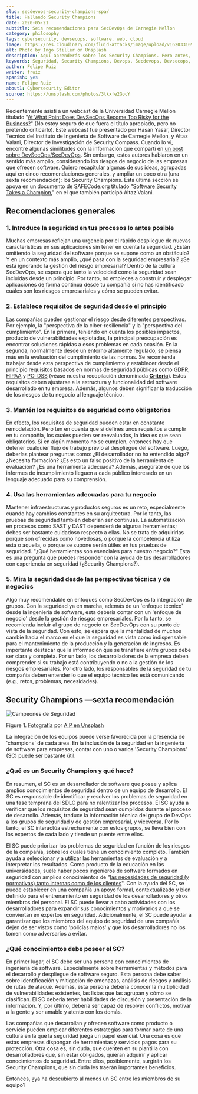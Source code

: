 ```yaml
---
slug: secdevops-security-champions-spa/
title: Hallando Security Champions
date: 2020-05-21
subtitle: Seis recomendaciones para SecDevOps de Carnegie Mellon
category: philosophy
tags: cybersecurity, devsecops, software, web, cloud
image: https://res.cloudinary.com/fluid-attacks/image/upload/v1620331091/blog/secdevops-security-champions/cover_nkri6h.webp
alt: Photo by Ingo Stiller on Unsplash
description: Aquí aprenderás sobre los Security Champions. Pero antes, te damos cinco recomendaciones si estás pensando en implementar la seguridad en tu empresa.
keywords: Seguridad, Security Champions, Devops, Secdevops, Devsecops, Software, Información, Ethical Hacking, Pentesting
author: Felipe Ruiz
writer: fruiz
spanish: yes
name: Felipe Ruiz
about1: Cybersecurity Editor
source: https://unsplash.com/photos/3tkxfe2GocY
---
```


Recientemente asistí a un webcast de la Universidad Carnegie Mellon
titulado "[At What Point Does DevSecOps Become Too Risky for the
Business?](https://www.youtube.com/watch?v=n0FRNpoqYT0&feature=youtu.be)"
(No estoy seguro de que fuera el título apropiado, pero no pretendo
criticarlo). Este webcast fue presentado por Hasan Yasar, Director
Técnico del Instituto de Ingeniería de Software de Carnegie Mellon, y
Altaz Valani, Director de Investigación de Security Compass. Cuando lo
vi, encontré algunas similitudes con la información que compartí en [un
post sobre DevSecOps/SecDevOps](../devsecops-concept/). Sin embargo,
estos autores hablaron en un sentido más amplio, considerando los
riesgos de negocio de las empresas que ofrecen software. Quiero
recapitular algunas de sus ideas, agrupadas aquí en cinco
recomendaciones generales, y ampliar un poco otra (una sexta
recomendación): los Security Champions. Esta última sección se apoya en
un documento de SAFECode.org titulado "[Software Security Takes a
Champion](http://safecode.org/wp-content/uploads/2019/02/Security-Champions-2019-.pdf),"
en el que también participó Altaz Valani.

## Recomendaciones generales

### 1. Introduce la seguridad en tus procesos lo antes posible

Muchas empresas reflejan una urgencia por el rápido despliegue de nuevas
características en sus aplicaciones sin tener en cuenta la seguridad.
¿Están omitiendo la seguridad del software porque se supone como un
obstáculo? Y en un contexto más amplio, ¿qué pasa con la seguridad
empresarial? ¿Se está ignorando la gestión del riesgo empresarial?
Dentro de la cultura SecDevOps, se espera que tanto la velocidad como la
seguridad sean incluidas desde un principio. Por tanto, no empieces a
construir y desplegar aplicaciones de forma continua desde tu compañía
si no has identificado cuáles son los riesgos empresariales y cómo se
pueden evitar.

### 2. Establece requisitos de seguridad desde el principio

Las compañías pueden gestionar el riesgo desde diferentes perspectivas.
Por ejemplo, la "perspectiva de la ciber-resiliencia" y la "perspectiva
del cumplimiento". En la primera, teniendo en cuenta los posibles
impactos, producto de vulnerabilidades explotadas, la principal
preocupación es encontrar soluciones rápidas a esos problemas en cada
ocasión. En la segunda, normalmente desde un entorno altamente regulado,
se piensa más en la evaluación del cumplimiento de las normas. Se
recomienda trabajar desde esta perspectiva de cumplimiento y establecer
desde el principio requisitos basados en normas de seguridad públicas
como [GDPR](../../compliance/gdpr/), [HIPAA](../../compliance/hipaa/) y
[PCI DSS](../../compliance/pci/) (véase nuestra recopilación denominada
[**Criteria**](https://docs.fluidattacks.com/criteria/)). Estos
requisitos deben ajustarse a la estructura y funcionalidad del software
desarrollado en tu empresa. Además, algunos deben significar la
traducción de los riesgos de tu negocio al lenguaje técnico.

### 3. Mantén los requisitos de seguridad como obligatorios

En efecto, los requisitos de seguridad pueden estar en constante
remodelación. Pero ten en cuenta que si defines unos requisitos a
cumplir en tu compañía, los cuales pueden ser reevaluados, la idea es
que sean obligatorios. Si en algún momento no se cumplen, entonces hay
que detener cualquier flujo de trabajo previo al despliegue del
software. Luego, deberías plantear preguntas como: ¿El desarrollador no
ha entendido algo? ¿Necesita formación? ¿Es esto un falso positivo de la
herramienta de evaluación? ¿Es una herramienta adecuada? Además,
asegúrate de que los informes de incumplimiento lleguen a cada público
interesado en un lenguaje adecuado para su comprensión.

### 4. Usa las herramientas adecuadas para tu negocio

Mantener infraestructuras y productos seguros es un reto, especialmente
cuando hay cambios constantes en su arquitectura. Por lo tanto, las
pruebas de seguridad también deberían ser continuas. La automatización
en procesos como SAST y DAST dependerá de algunas herramientas; debes
ser bastante cuidadoso respecto a ellas. No se trata de adquirirlas
porque son ofrecidas como novedosas, o porque la competencia utiliza
esta o aquella, o porque se supone serán útiles en tus pruebas de
seguridad. "¿Qué herramientas son esenciales para nuestro negocio?" Esta
es una pregunta que puedes responder con la ayuda de tus desarrolladores
con experiencia en seguridad (¿Security Champions?).

### 5. Mira la seguridad desde las perspectivas técnica y de negocios

Algo muy recomendable en enfoques como SecDevOps es la integración de
grupos. Con la seguridad ya en marcha, además de un 'enfoque técnico'
desde la ingeniería de software, esta debería contar con un 'enfoque de
negocio' desde la gestión de riesgos empresariales. Por lo tanto, se
recomienda incluir al grupo de negocio en SecDevOps con su punto de
vista de la seguridad. Con esto, se espera que la mentalidad de muchos
cambie hacia el marco en el que la seguridad es vista como indispensable
para el mantenimiento de la producción y la generación de ingresos. Es
importante destacar que la información que se transfiere entre grupos
debe ser clara y completa. Por un lado, los desarrolladores de la
empresa deben comprender si su trabajo está contribuyendo o no a la
gestión de los riesgos empresariales. Por otro lado, los responsables de
la seguridad de tu compañía deben entender lo que el equipo técnico les
está comunicando (e.g., retos, problemas, necesidades).

## Security Champions —sexta recomendación

<div class="imgblock">

![Campeones de Seguridad](https://res.cloudinary.com/fluid-attacks/image/upload/v1620331090/blog/secdevops-security-champions/lions_lqcl1b.webp)

<div class="title">

Figure 1. [Fotografía](https://unsplash.com/photos/1pdp-PGplss) por [A P en
Unsplash](https://unsplash.com/@windogram)

</div>

</div>

La integración de los equipos puede verse favorecida por la presencia de
'champions' de cada área. En la inclusión de la seguridad en la
ingeniería de software para empresas, contar con uno o varios 'Security
Champions' (SC) puede ser bastante útil.

### ¿Qué es un Security Champion y qué hace?

En resumen, el SC es un desarrollador de software que posee y aplica
amplios conocimientos de seguridad dentro de un equipo de desarrollo. El
SC es responsable de identificar y resolver los problemas de seguridad
en una fase temprana del SDLC para no ralentizar los procesos. El SC
ayuda a verificar que los requisitos de seguridad sean cumplidos durante
el proceso de desarrollo. Además, traduce la información técnica del
grupo de DevOps a los grupos de seguridad y de gestión empresarial, y
viceversa. Por lo tanto, el SC interactúa estrechamente con estos
grupos, se lleva bien con los expertos de cada lado y tiende un puente
entre ellos.

El SC puede priorizar los problemas de seguridad en función de los
riesgos de la compañía, sobre los cuales tiene un conocimiento completo.
También ayuda a seleccionar y a utilizar las herramientas de evaluación
y a interpretar los resultados. Como producto de la educación en las
universidades, suele haber pocos ingenieros de software formados en
seguridad con amplios conocimientos de "[las necesidades de seguridad (y
normativas) tanto internas como de los
clientes](http://safecode.org/wp-content/uploads/2019/02/Security-Champions-2019-.pdf)".
Con la ayuda del SC, se puede establecer en una compañía un apoyo
formal, contextualizado y bien definido para el entrenamiento en
seguridad de los desarrolladores y otros miembros del personal. El SC
puede llevar a cabo actividades con los desarrolladores para expandir
sus conocimientos y motivarlos a que se conviertan en expertos en
seguridad. Adicionalmente, el SC puede ayudar a garantizar que los
miembros del equipo de seguridad de una compañía dejen de ser vistos
como 'policías malos' y que los desarrolladores no los tomen como
adversarios a evitar.

### ¿Qué conocimientos debe poseer el SC?

En primer lugar, el SC debe ser una persona con conocimientos de
ingeniería de software. Especialmente sobre herramientas y métodos para
el desarrollo y despliegue de software seguro. Esta persona debe saber
sobre identificación y mitigación de amenazas, análisis de riesgos y
análisis de rutas de ataque. Además, esta persona debería conocer la
multiplicidad de vulnerabilidades existentes, las listas que las agrupan
y cómo se clasifican. El SC debería tener habilidades de discusión y
presentación de la información. Y, por último, debería ser capaz de
resolver conflictos, motivar a la gente y ser amable y atento con los
demás.

Las compañías que desarrollan y ofrecen software como producto o
servicio pueden emplear diferentes estrategias para formar parte de una
cultura en la que la seguridad juega un papel esencial. Una cosa es que
estas empresas dispongan de herramientas y servicios pagos para su
protección. Otra cosa es, sin duda, que cuenten en su plantilla con
desarrolladores que, sin estar obligados, quieran adquirir y aplicar
conocimientos de seguridad. Entre ellos, posiblemente, surgirán los
Security Champions, que sin duda les traerán importantes beneficios.

Entonces, ¿ya ha descubierto al menos un SC entre los miembros de su
equipo?
